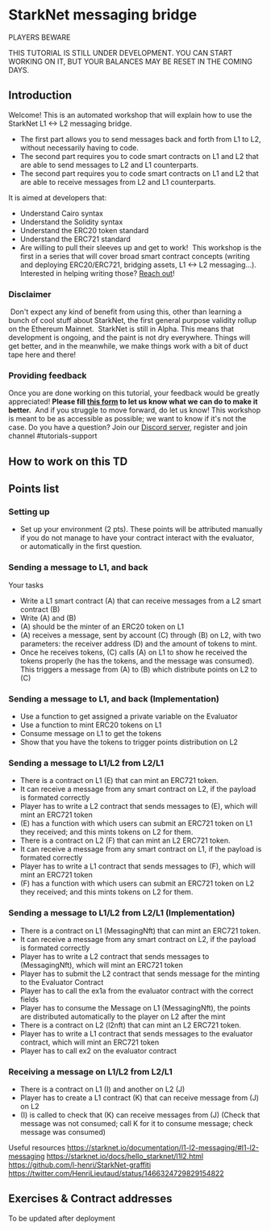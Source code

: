 # StarkNet messaging bridge

PLAYERS BEWARE

THIS TUTORIAL IS STILL UNDER DEVELOPMENT. YOU CAN START WORKING ON IT, BUT YOUR BALANCES MAY BE RESET IN THE COMING DAYS.

## Introduction
Welcome! This is an automated workshop that will explain how to use the StarkNet L1 <-> L2 messaging bridge. 
- The first part allows you to send messages back and forth from L1 to L2, without necessarily having to code.
- The second part requires you to code smart contracts on L1 and L2 that are able to send messages to L2 and L1 counterparts.
- The second part requires you to code smart contracts on L1 and L2 that are able to receive messages from L2 and L1 counterparts.

It is aimed at developers that:
- Understand Cairo syntax
- Understand the Solidity syntax
- Understand the ERC20 token standard
- Understand the ERC721 standard
- Are willing to pull their sleeves up and get to work!
​
This workshop is the first in a series that will cover broad smart contract concepts (writing and deploying ERC20/ERC721, bridging assets, L1 <-> L2 messaging...). 
Interested in helping writing those? [Reach out](https://twitter.com/HenriLieutaud)!
​

### Disclaimer
​
Don't expect any kind of benefit from using this, other than learning a bunch of cool stuff about StarkNet, the first general purpose validity rollup on the Ethereum Mainnet.
​
StarkNet is still in Alpha. This means that development is ongoing, and the paint is not dry everywhere. Things will get better, and in the meanwhile, we make things work with a bit of duct tape here and there!
​

### Providing feedback
Once you are done working on this tutorial, your feedback would be greatly appreciated! 
**Please fill [this form](https://forms.reform.app/starkware/untitled-form-4/kaes2e) to let us know what we can do to make it better.** 
​
And if you struggle to move forward, do let us know! This workshop is meant to be as accessible as possible; we want to know if it's not the case.
​
Do you have a question? Join our [Discord server](https://discord.gg/YHz7drT3), register and join channel #tutorials-support
​

## How to work on this TD

## Points list

### Setting up
- Set up your environment (2 pts). 
These points will be attributed manually if you do not manage to have your contract interact with the evaluator, or automatically in the first question.

### Sending a message to L1, and back
Your tasks
- Write a L1 smart contract (A) that can receive messages from a L2 smart contract (B)
- Write (A) and (B)
- (A) should be the minter of an ERC20 token on L1
- (A) receives a message, sent by account (C) through (B) on L2, with two parameters: the receiver address (D) and the amount of tokens to mint.
- Once he receives tokens, (C) calls (A) on L1 to show he received the tokens properly (he has the tokens, and the message was consumed). This triggers a message from (A) to (B) which distribute points on L2 to (C)

### Sending a message to L1, and back (Implementation)
- Use a function to get assigned a private variable on the Evaluator
- Use a function to mint ERC20 tokens on L1 
- Consume message on L1 to get the tokens
- Show that you have the tokens to trigger points distribution on L2


### Sending a message to L1/L2 from L2/L1
- There is a contract on L1 (E) that can mint an ERC721 token.
- It can receive a message from any smart contract on L2, if the payload is formated correctly
- Player has to write a L2 contract that sends messages to (E), which will mint an ERC721 token
- (E) has a function with which users can submit an ERC721 token on L1 they received; and this mints tokens on L2 for them.
- There is a contract on L2 (F) that can mint an L2 ERC721 token.
- It can receive a message from any smart contract on L1, if the payload is formated correctly
- Player has to write a L1 contract that sends messages to (F), which will mint an ERC721 token
- (F) has a function with which users can submit an ERC721 token on L2 they received; and this mints tokens on L2 for them.

### Sending a message to L1/L2 from L2/L1 (Implementation)
- There is a contract on L1 (MessagingNft) that can mint an ERC721 token.
- It can receive a message from any smart contract on L2, if the payload is formated correctly
- Player has to write a L2 contract that sends messages to (MessagingNft), which will mint an ERC721 token
- Player has to submit the L2 contract that sends message for the minting to the Evaluator Contract
- Player has to call the ex1a from the evaluator contract with the correct fields
- Player has to consume the Message on L1 (MessagingNft), the points are distributed automatically to the player on L2 after the mint
- There is a contract on L2 (l2nft) that can mint an L2 ERC721 token.
- Player has to write a L1 contract that sends messages to the evaluator contract, which will mint an ERC721 token
- Player has to call ex2 on the evaluator contract



### Receiving a message on L1/L2 from L2/L1
- There is a contract on L1 (I) and another on L2 (J)
- Player has to create a L1 contract (K) that can receive message from (J) on L2
- (I) is called to check that (K) can receive messages from (J) (Check that message was not consumed; call K for it to consume message; check message was consumed)

Useful resources
https://starknet.io/documentation/l1-l2-messaging/#l1-l2-messaging
https://starknet.io/docs/hello_starknet/l1l2.html
https://github.com/l-henri/StarkNet-graffiti
https://twitter.com/HenriLieutaud/status/1466324729829154822

## Exercises & Contract addresses 
To be updated after deployment
​
​
